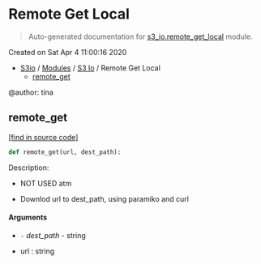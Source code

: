 # Remote Get Local

> Auto-generated documentation for [s3_io.remote_get_local](../../s3_io/remote_get_local.py) module.

Created on Sat Apr  4 11:00:16 2020

- [S3io](../README.md#s3io) / [Modules](../MODULES.md#s3io-modules) / [S3 Io](index.md#s3-io) / Remote Get Local
    - [remote_get](#remote_get)

@author: tina

## remote_get

[[find in source code]](../../s3_io/remote_get_local.py#L16)

```python
def remote_get(url, dest_path):
```

Description:

- NOT USED atm

- Downlod url to dest_path, using paramiko and curl

#### Arguments

- `-` *dest_path* - string

- url : string
